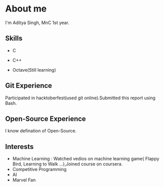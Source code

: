 # About me
I'm Aditya Singh, MnC 1st year.

## Skills
* C

* C++

* Octave(Still learning)

## Git Experience
Participated in hacktoberfest(used git online).Submitted this report using Bash.

## Open-Source Experience
I know defination of Open-Source.

## Interests
* Machine Learning : Watched vedios on machine learning game( Flappy Bird, Learning to Walk ...),Joined course on coursera.
* Competitive Programming
* AI
* Marvel Fan

